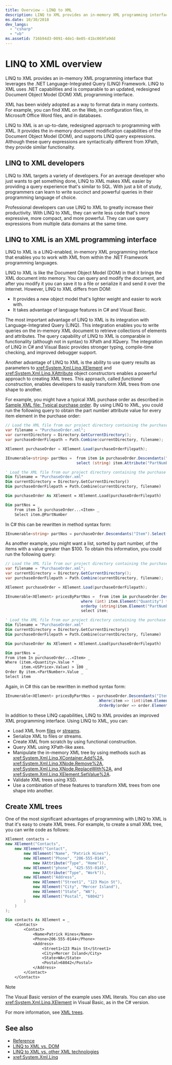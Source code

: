 ```yaml
---
title: Overview - LINQ to XML
description: LINQ to XML provides an in-memory XML programming interface that' based on .NET capabilities, and comparable to an updated DOM API.
ms.date: 10/30/2018
dev_langs:
  - "csharp"
  - "vb"
ms.assetid: 716b94d3-0091-4de1-8e05-41bc069fa9dd
---
```


# LINQ to XML overview

LINQ to XML provides an in-memory XML programming interface that leverages the .NET Language-Integrated Query (LINQ) Framework. LINQ to XML uses .NET capabilities and is comparable to an updated, redesigned Document Object Model (DOM) XML programming interface.

XML has been widely adopted as a way to format data in many contexts. For example, you can find XML on the Web, in configuration files, in Microsoft Office Word files, and in databases.

LINQ to XML is an up-to-date, redesigned approach to programming with XML. It provides the in-memory document modification capabilities of the Document Object Model (DOM), and supports LINQ query expressions. Although these query expressions are syntactically different from XPath, they provide similar functionality.

## LINQ to XML developers

LINQ to XML targets a variety of developers. For an average developer who just wants to get something done, LINQ to XML makes XML easier by providing a query experience that's similar to SQL. With just a bit of study, programmers can learn to write succinct and powerful queries in their programming language of choice.

Professional developers can use LINQ to XML to greatly increase their productivity. With LINQ to XML, they can write less code that's more expressive, more compact, and more powerful. They can use query expressions from multiple data domains at the same time.

## LINQ to XML is an XML programming interface

LINQ to XML is a LINQ-enabled, in-memory XML programming interface that enables you to work with XML from within the .NET Framework programming languages.

LINQ to XML is like the Document Object Model (DOM) in that it brings the XML document into memory. You can query and modify the document, and after you modify it you can save it to a file or serialize it and send it over the Internet. However, LINQ to XML differs from DOM:

- It provides a new object model that's lighter weight and easier to work with.
- It takes advantage of language features in C# and Visual Basic.

The most important advantage of LINQ to XML is its integration with Language-Integrated Query (LINQ). This integration enables you to write queries on the in-memory XML document to retrieve collections of elements and attributes. The query capability of LINQ to XML is comparable in functionality (although not in syntax) to XPath and XQuery. The integration of LINQ in C# and Visual Basic provides stronger typing, compile-time checking, and improved debugger support.

Another advantage of LINQ to XML is the ability to use query results as parameters to <xref:System.Xml.Linq.XElement> and <xref:System.Xml.Linq.XAttribute> object constructors enables a powerful approach to creating XML trees. This approach, called *functional construction*, enables developers to easily transform XML trees from one shape to another.

For example, you might have a typical XML purchase order as described in [Sample XML file: Typical purchase order](sample-xml-file-typical-purchase-order.md). By using LINQ to XML, you could run the following query to obtain the part number attribute value for every item element in the purchase order:

```csharp
// Load the XML file from our project directory containing the purchase orders
var filename = "PurchaseOrder.xml";
var currentDirectory = Directory.GetCurrentDirectory();
var purchaseOrderFilepath = Path.Combine(currentDirectory, filename);

XElement purchaseOrder = XElement.Load(purchaseOrderFilepath);

IEnumerable<string> partNos =  from item in purchaseOrder.Descendants("Item")
                               select (string) item.Attribute("PartNumber");
```

```vb
' Load the XML file from our project directory containing the purchase orders
Dim filename = "PurchaseOrder.xml"
Dim currentDirectory = Directory.GetCurrentDirectory()
Dim purchaseOrderFilepath = Path.Combine(currentDirectory, filename)

Dim purchaseOrder As XElement = XElement.Load(purchaseOrderFilepath)

Dim partNos = _
    From item In purchaseOrder...<Item> _
    Select item.@PartNumber
```

In C# this can be rewritten in method syntax form:

```csharp
IEnumerable<string> partNos = purchaseOrder.Descendants("Item").Select(x => (string) x.Attribute("PartNumber"));
```

As another example, you might want a list, sorted by part number, of the items with a value greater than $100. To obtain this information, you could run the following query:

```csharp
// Load the XML file from our project directory containing the purchase orders
var filename = "PurchaseOrder.xml";
var currentDirectory = Directory.GetCurrentDirectory();
var purchaseOrderFilepath = Path.Combine(currentDirectory, filename);

XElement purchaseOrder = XElement.Load(purchaseOrderFilepath);

IEnumerable<XElement> pricesByPartNos =  from item in purchaseOrder.Descendants("Item")
                                 where (int) item.Element("Quantity") * (decimal) item.Element("USPrice") > 100
                                 orderby (string)item.Element("PartNumber")
                                 select item;
```

```vb
' Load the XML file from our project directory containing the purchase orders
Dim filename = "PurchaseOrder.xml"
Dim currentDirectory = Directory.GetCurrentDirectory()
Dim purchaseOrderFilepath = Path.Combine(currentDirectory, filename)

Dim purchaseOrder As XElement = XElement.Load(purchaseOrderFilepath)

Dim partNos = _
From item In purchaseOrder...<Item> _
Where (item.<Quantity>.Value * _
       item.<USPrice>.Value) > 100 _
Order By item.<PartNumber>.Value _
Select item
```

Again, in C# this can be rewritten in method syntax form:

```csharp
IEnumerable<XElement> pricesByPartNos = purchaseOrder.Descendants("Item")
                                        .Where(item => (int)item.Element("Quantity") * (decimal)item.Element("USPrice") > 100)
                                        .OrderBy(order => order.Element("PartNumber"));
```

In addition to these LINQ capabilities, LINQ to XML provides an improved XML programming interface. Using LINQ to XML, you can:

- Load XML from [files](load-xml-file.md) or [streams](stream-xml-fragments-xmlreader.md).
- Serialize XML to files or streams.
- Create XML from scratch by using functional construction.
- Query XML using XPath-like axes.
- Manipulate the in-memory XML tree by using methods such as <xref:System.Xml.Linq.XContainer.Add%2A>, <xref:System.Xml.Linq.XNode.Remove%2A>, <xref:System.Xml.Linq.XNode.ReplaceWith%2A>, and <xref:System.Xml.Linq.XElement.SetValue%2A>.
- Validate XML trees using XSD.
- Use a combination of these features to transform XML trees from one shape into another.

## Create XML trees

One of the most significant advantages of programming with LINQ to XML is that it's easy to create XML trees. For example, to create a small XML tree, you can write code as follows:

```csharp
XElement contacts =
new XElement("Contacts",
    new XElement("Contact",
        new XElement("Name", "Patrick Hines"),
        new XElement("Phone", "206-555-0144",
            new XAttribute("Type", "Home")),
        new XElement("phone", "425-555-0145",
            new XAttribute("Type", "Work")),
        new XElement("Address",
            new XElement("Street1", "123 Main St"),
            new XElement("City", "Mercer Island"),
            new XElement("State", "WA"),
            new XElement("Postal", "68042")
        )
    )
);
```

```vb
Dim contacts As XElement = _
    <Contacts>
        <Contact>
            <Name>Patrick Hines</Name>
            <Phone>206-555-0144</Phone>
            <Address>
                <Street1>123 Main St</Street1>
                <City>Mercer Island</City>
                <State>WA</State>
                <Postal>68042</Postal>
            </Address>
        </Contact>
    </Contacts>
```

> [!NOTE]
> The Visual Basic version of the example uses XML literals. You can also use <xref:System.Xml.Linq.XElement> in Visual Basic, as in the C# version.

For more information, see [XML trees](functional-construction.md).

## See also

- [Reference](reference.md)
- [LINQ to XML vs. DOM](linq-xml-vs-dom.md)
- [LINQ to XML vs. other XML technologies](linq-xml-vs-xml-technologies.md)
- <xref:System.Xml.Linq>
